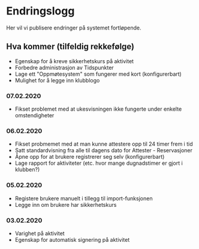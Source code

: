 # Endringslogg

Her vil vi publisere endringer på systemet fortløpende.

## Hva kommer (tilfeldig rekkefølge)

- Egenskap for å kreve sikkerhetskurs på aktivitet
- Forbedre administrasjon av Tidspunkter
- Lage ett "Oppmøtesystem" som fungerer med kort (konfigurerbart)
- Mulighet for å legge inn klubblogo

### 07.02.2020

- Fikset problemet med at ukesvisningen ikke fungerte under enkelte omstendigheter

### 06.02.2020

- Fikset probmemet med at man kunne attestere opp til 24 timer frem i tid
- Satt standardvisning fra alle til dagens dato for Attester - Reservasjoner
- Åpne opp for at brukere registrerer seg selv (konfigurerbart)
- Lage rapport for aktiviteter (etc. hvor mange dugnadstimer er gjort i klubben?)

### 05.02.2020

- Registere brukere manuelt i tillegg til import-funksjonen
- Legge inn om brukere har sikkerhetskurs

### 03.02.2020

- Varighet på aktivitet
- Egenskap for automatisk signering på aktivitet